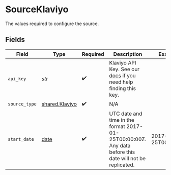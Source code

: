# SourceKlaviyo

The values required to configure the source.


## Fields

| Field                                                                                                                                | Type                                                                                                                                 | Required                                                                                                                             | Description                                                                                                                          | Example                                                                                                                              |
| ------------------------------------------------------------------------------------------------------------------------------------ | ------------------------------------------------------------------------------------------------------------------------------------ | ------------------------------------------------------------------------------------------------------------------------------------ | ------------------------------------------------------------------------------------------------------------------------------------ | ------------------------------------------------------------------------------------------------------------------------------------ |
| `api_key`                                                                                                                            | *str*                                                                                                                                | :heavy_check_mark:                                                                                                                   | Klaviyo API Key. See our <a href="https://docs.airbyte.com/integrations/sources/klaviyo">docs</a> if you need help finding this key. |                                                                                                                                      |
| `source_type`                                                                                                                        | [shared.Klaviyo](../../models/shared/klaviyo.md)                                                                                     | :heavy_check_mark:                                                                                                                   | N/A                                                                                                                                  |                                                                                                                                      |
| `start_date`                                                                                                                         | [date](https://docs.python.org/3/library/datetime.html#date-objects)                                                                 | :heavy_check_mark:                                                                                                                   | UTC date and time in the format 2017-01-25T00:00:00Z. Any data before this date will not be replicated.                              | 2017-01-25T00:00:00Z                                                                                                                 |